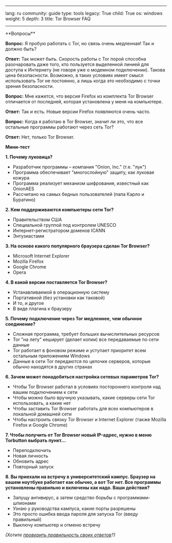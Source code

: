 

---

lang: ru
community: guide
type: tools
legacy: True
child: True
os: windows
weight: 5
depth: 3
title: Tor Browser FAQ

---

<div class="background" markdown="1">
**Вопросы**

**Вопрос:** Я пробую работать с Tor, но связь очень медленная! Так и должно быть?

**Ответ:** Так может быть. Скорость работы с Tor порой способна разочаровать даже того, кто пользуется выделенной линией для доступа к Интернету (не говоря уже о модемном подключении). Такова цена безопасности. Возможно, в таких условиях имеет смысл использовать Tor не постоянно, а лишь когда это необходимо с точки зрения безопасности.

**Вопрос:** Мне кажется, что версия Firefox из комплекта Tor Browser отличается от последней, которая установлена у меня на компьютере.

**Ответ:** Так и есть. Новые версии Firefox появляются очень часто.

**Вопрос:** Когда я работаю в Tor Browser, значит ли это, что все остальные программы работают через сеть Tor?

**Ответ:** Нет, только Tor Browser.
</div>

**Мини-тест**

**1. Почему луковица?**

- Разработчик программы – компания &quot;Onion, Inc.&quot; (т.е. &quot;лук&quot;)
- Программа обеспечивает &quot;многослойную&quot; защиту, как луковая кожура
- Программа реализует механизм шифрования, известный как OnionAES
- Рассчитано на самых бедных пользователей (папа Карло и Буратино)

**2. Кем поддерживаются компьютеры сети Tor?**

- Правительством США
- Специальной группой под контролем UNESCO
- Интернет-регистратором доменов ICANN
- Энтузиастами

**3. На основе какого популярного браузера сделан Tor Browser?**

- Microsoft Internet Explorer
- Mozilla Firefox
- Google Chrome
- Opera

**4. В какой версии поставляется Tor Browser?**

- Устанавливаемой в операционную систему
- Портативной (без установки как таковой)
- И то, и другое
- В виде плагина к браузеру

**5. Почему подключение через Tor медленнее, чем обычное соединение?**

- Сложная программа, требует больших вычислительных ресурсов
- Tor "на лету" кеширует (делает копии) все передаваемые по сети данные
- Tor работает в фоновом режиме и уступает приоритет всем остальным приложениям Windows
- Данные в сети Tor передаются по цепочке серверов, которые обычно находятся в других странах

**6. Зачем может понадобиться настройка сетевых параметров Tor?**

- Чтобы Tor Browser работал в условиях постороннего контроля над вашим подключением к сети
- Чтобы можно было вручную указывать, какие серверы сети Tor использовать, а какие нет
- Чтобы заставить Tor Browser работать для всех компьютеров в локальной домашней сети
- Чтобы настроить связку Tor Browser и Internet Explorer (также Mozilla Firefox и Google Chrome)

**7. Чтобы получить от Tor Browser новый IP-адрес, нужно в меню Torbutton выбрать пункт...**

- Переподключить
- Новая личность
- Обновить адрес
- Повторный запуск

**8. Вы приехали на встречу в университетский кампус. Браузер на вашем ноутбуке работает как обычно, а вот Tor нет. Все программы установлены правильно и включены как надо. Ваши
действия?**

- Запущу антивирус, а затем средство борьбы с программами-шпионами
- Узнаю у руководства кампуса, какие порты разрешены
- Это просто ошибка ввода пароля для запуска Tor (введу правильный)
- Выключу компьютер и отменю встречу

*(Хотите [проверить правильность своих ответов](/ru/test#tor)?)*


